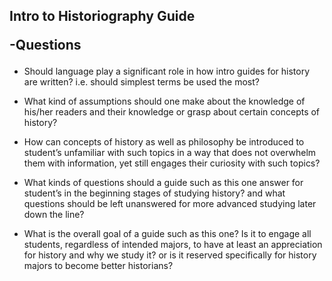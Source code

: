 ## Intro to Historiography Guide <p> -Questions ##

* Should language play a significant role in how intro guides for history are written? i.e. should simplest terms be used the most? 

* What kind of assumptions should one make about the knowledge of his/her readers and their knowledge or grasp about certain concepts of history? 


* How can concepts of history as well as philosophy be introduced to student’s unfamiliar with such topics in a way that does not overwhelm them with information, yet still engages their curiosity with such topics? 

* What kinds of questions should a guide such as this one answer for student’s in the beginning stages of studying history? and what questions should be left unanswered for more advanced studying later down the line? 

* What is the overall goal of a guide such as this one? Is it to engage all students, regardless of intended majors, to have at least an appreciation for history and why we study it? or is it reserved specifically for history majors to become better historians? 

